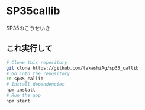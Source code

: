 # SP35callib
SP35のこうせいき

## これ実行して

```bash
# Clone this repository
git clone https://github.com/takashiAg/sp35_callib
# Go into the repository
cd sp35_callib
# Install dependencies
npm install
# Run the app
npm start
```

